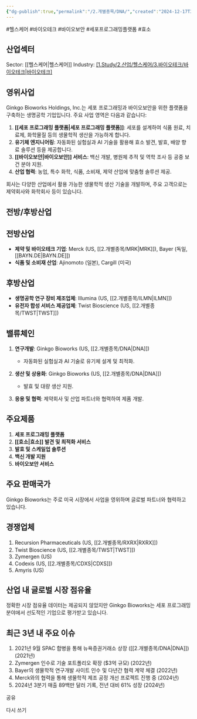 ```yaml
---
{"dg-publish":true,"permalink":"/2.개별종목/DNA/","created":"2024-12-17T21:21:41.018+09:00","updated":"2025-06-03T20:05:58.760+09:00"}
---
```


#헬스케어 #바이오테크 #바이오보안 #세포프로그래밍플랫폼 #효소

## 산업섹터

Sector: [[헬스케어\|헬스케어]]
Industry: [[1.Study/2.산업/헬스케어/3.바이오테크/바이오테크\|바이오테크]](Biotechnology)

## 영위사업

Ginkgo Bioworks Holdings, Inc.는 세포 프로그래밍과 바이오보안을 위한 플랫폼을 구축하는 생명공학 기업입니다. 주요 사업 영역은 다음과 같습니다:

1. **[[세포 프로그래밍 플랫폼\|세포 프로그래밍 플랫폼]]**: 세포를 설계하여 식품 원료, 치료제, 화학물질 등의 생물학적 생산을 가능하게 합니다.
2. **유기체 엔지니어링**: 자동화된 실험실과 AI 기술을 활용해 효소 발견, 발효, 배양 향료 솔루션 등을 제공합니다.
3. **[[바이오보안\|바이오보안]] 서비스**: 백신 개발, 병원체 추적 및 역학 조사 등 공중 보건 분야 지원.
4. **산업 협력**: 농업, 특수 화학, 식품, 소비재, 제약 산업에 맞춤형 솔루션 제공.

회사는 다양한 산업에서 활용 가능한 생물학적 생산 기술을 개발하며, 주요 고객으로는 제약회사와 화학회사 등이 있습니다.

## 전방/후방산업

## 전방산업

- **제약 및 바이오테크 기업**: Merck (US, [[2.개별종목/MRK\|MRK]]), Bayer (독일, [[BAYN.DE\|BAYN.DE]])
- **식품 및 소비재 산업**: Ajinomoto (일본), Cargill (미국)

## 후방산업

- **생명공학 연구 장비 제조업체**: Illumina (US, [[2.개별종목/ILMN\|ILMN]])
- **유전자 합성 서비스 제공업체**: Twist Bioscience (US, [[2.개별종목/TWST\|TWST]])

## 밸류체인

1. **연구개발**: Ginkgo Bioworks (US, [[2.개별종목/DNA\|DNA]])
    
    - 자동화된 실험실과 AI 기술로 유기체 설계 및 최적화.
    
2. **생산 및 상용화**: Ginkgo Bioworks (US, [[2.개별종목/DNA\|DNA]])
    
    - 발효 및 대량 생산 지원.
    
3. **응용 및 협력**: 제약회사 및 산업 파트너와 협력하여 제품 개발.

## 주요제품

1. **세포 프로그래밍 플랫폼**
2. **[[효소\|효소]] 발견 및 최적화 서비스**
3. **발효 및 스케일업 솔루션**
4. **백신 개발 지원**
5. **바이오보안 서비스**

## 주요 판매국가

Ginkgo Bioworks는 주로 미국 시장에서 사업을 영위하며 글로벌 파트너와 협력하고 있습니다.

## 경쟁업체

1. Recursion Pharmaceuticals (US, [[2.개별종목/RXRX\|RXRX]])
2. Twist Bioscience (US, [[2.개별종목/TWST\|TWST]])
3. Zymergen (US)
4. Codexis (US, [[2.개별종목/CDXS\|CDXS]])
5. Amyris (US)

## 산업 내 글로벌 시장 점유율

정확한 시장 점유율 데이터는 제공되지 않았지만 Ginkgo Bioworks는 세포 프로그래밍 분야에서 선도적인 기업으로 평가받고 있습니다.

## 최근 3년 내 주요 이슈

1. 2021년 9월 SPAC 합병을 통해 뉴욕증권거래소 상장 ([[2.개별종목/DNA\|DNA]]) (2021년)
2. Zymergen 인수로 기술 포트폴리오 확장 ($3억 규모) (2022년)
3. Bayer의 생물학적 연구개발 사이트 인수 및 다년간 협력 계약 체결 (2022년)
4. Merck와의 협력을 통해 생물학적 제조 공정 개선 프로젝트 진행 중 (2024년)
5. 2024년 3분기 매출 89백만 달러 기록, 전년 대비 61% 성장 (2024년)

공유

다시 쓰기
